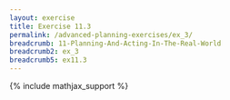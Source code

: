 ```yaml
---
layout: exercise
title: Exercise 11.3
permalink: /advanced-planning-exercises/ex_3/
breadcrumb: 11-Planning-And-Acting-In-The-Real-World
breadcrumb2: ex_3
breadcrumb5: ex11.3
---
```


{% include mathjax_support %}


